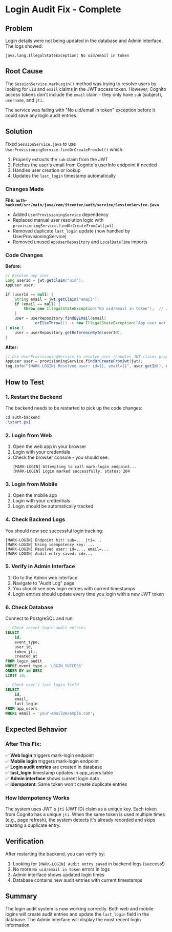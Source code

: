 # Login Audit Fix - Complete

## Problem
Login details were not being updated in the database and Admin interface. The logs showed:
```
java.lang.IllegalStateException: No uid/email in token
```

## Root Cause
The `SessionService.markLogin()` method was trying to resolve users by looking for `uid` and `email` claims in the JWT access token. However, Cognito access tokens don't include the `email` claim - they only have `sub` (subject), `username`, and `jti`. 

The service was failing with "No uid/email in token" exception before it could save any login audit entries.

## Solution
Fixed `SessionService.java` to use `UserProvisioningService.findOrCreateFromJwt()` which:
1. Properly extracts the `sub` claim from the JWT
2. Fetches the user's email from Cognito's userInfo endpoint if needed
3. Handles user creation or lookup
4. Updates the `last_login` timestamp automatically

### Changes Made

**File: `auth-backend/src/main/java/com/itcenter/auth/service/SessionService.java`**

- Added `UserProvisioningService` dependency
- Replaced manual user resolution logic with `provisioningService.findOrCreateFromJwt(jwt)`
- Removed duplicate `last_login` update (now handled by UserProvisioningService)
- Removed unused `AppUserRepository` and `LocalDateTime` imports

### Code Changes

**Before:**
```java
// Resolve app user
Long userId = jwt.getClaim("uid");
AppUser user;

if (userId == null) {
    String email = jwt.getClaim("email");
    if (email == null) {
        throw new IllegalStateException("No uid/email in token");  // ❌ FAILED HERE
    }
    user = userRepository.findByEmail(email)
            .orElseThrow(() -> new IllegalStateException("App user not provisioned: " + email));
} else {
    user = userRepository.getReferenceById(userId);
}
```

**After:**
```java
// Use UserProvisioningService to resolve user (handles JWT claims properly)
AppUser user = provisioningService.findOrCreateFromJwt(jwt);
log.info("[MARK-LOGIN] Resolved user: id={}, email={}", user.getId(), user.getEmail());
```

## How to Test

### 1. Restart the Backend

The backend needs to be restarted to pick up the code changes:

```powershell
cd auth-backend
.\start.ps1
```

### 2. Login from Web

1. Open the web app in your browser
2. Login with your credentials
3. Check the browser console - you should see:
   ```
   [MARK-LOGIN] Attempting to call mark-login endpoint...
   [MARK-LOGIN] Login marked successfully, status: 204
   ```

### 3. Login from Mobile

1. Open the mobile app
2. Login with your credentials
3. Login should be automatically tracked

### 4. Check Backend Logs

You should now see successful login tracking:

```
[MARK-LOGIN] Endpoint hit! sub=... jti=...
[MARK-LOGIN] Using idempotency key: ...
[MARK-LOGIN] Resolved user: id=..., email=...
[MARK-LOGIN] Audit entry saved: id=...
```

### 5. Verify in Admin Interface

1. Go to the Admin web interface
2. Navigate to "Audit Log" page
3. You should see new login entries with current timestamps
4. Login entries should update every time you login with a new JWT token

### 6. Check Database

Connect to PostgreSQL and run:

```sql
-- Check recent login audit entries
SELECT 
    id, 
    event_type, 
    user_id, 
    token_jti, 
    created_at
FROM login_audit
WHERE event_type = 'LOGIN_SUCCESS'
ORDER BY id DESC
LIMIT 10;

-- Check user's last_login field
SELECT 
    id, 
    email, 
    last_login 
FROM app_users
WHERE email = 'your-email@example.com';
```

## Expected Behavior

### After This Fix:

✅ **Web login** triggers mark-login endpoint  
✅ **Mobile login** triggers mark-login endpoint  
✅ **Login audit entries** are created in database  
✅ **last_login** timestamp updates in app_users table  
✅ **Admin interface** shows current login data  
✅ **Idempotent**: Same token won't create duplicate entries  

### How Idempotency Works

The system uses JWT's `jti` (JWT ID) claim as a unique key. Each token from Cognito has a unique `jti`. When the same token is used multiple times (e.g., page refresh), the system detects it's already recorded and skips creating a duplicate entry.

## Verification

After restarting the backend, you can verify by:

1. Looking for `[MARK-LOGIN] Audit entry saved` in backend logs (success!)
2. No more `No uid/email in token` errors in logs
3. Admin interface shows updated login times
4. Database contains new audit entries with current timestamps

## Summary

The login audit system is now working correctly. Both web and mobile logins will create audit entries and update the `last_login` field in the database. The Admin interface will display the most recent login information.


